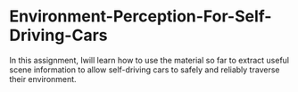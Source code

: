 # Environment-Perception-For-Self-Driving-Cars
In this assignment, Iwill learn how to use the material so far to extract useful scene information to allow self-driving cars to safely and reliably traverse their environment.

